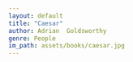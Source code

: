 ```yaml
---
layout: default
title: "Caesar"
author: Adrian  Goldsworthy
genre: People
im_path: assets/books/caesar.jpg
---
```

